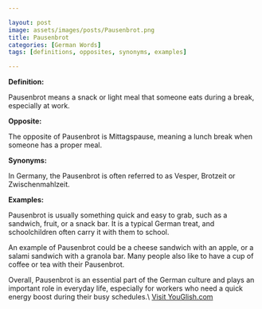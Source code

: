 ```yaml
---

layout: post
image: assets/images/posts/Pausenbrot.png
title: Pausenbrot
categories: [German Words]
tags: [definitions, opposites, synonyms, examples]

---
```


**Definition:**

Pausenbrot means a snack or light meal that someone eats during a break, especially at work. 

**Opposite:**

The opposite of Pausenbrot is Mittagspause, meaning a lunch break when someone has a proper meal.

**Synonyms:**

In Germany, the Pausenbrot is often referred to as Vesper, Brotzeit or Zwischenmahlzeit.

**Examples:**

Pausenbrot is usually something quick and easy to grab, such as a sandwich, fruit, or a snack bar. It is a typical German treat, and schoolchildren often carry it with them to school.

An example of Pausenbrot could be a cheese sandwich with an apple, or a salami sandwich with a granola bar. Many people also like to have a cup of coffee or tea with their Pausenbrot.

Overall, Pausenbrot is an essential part of the German culture and plays an important role in everyday life, especially for workers who need a quick energy boost during their busy schedules.\ <a id="yg-widget-0" class="youglish-widget" data-query="Pausenbrot" data-lang="german" data-components="8412" data-auto-start="0" data-bkg-color="theme_light" data-title="How%20to%20pronounce%20Pausenbrot%20in%20German"  rel="nofollow" href="https://youglish.com">Visit YouGlish.com</a><script async src="https://youglish.com/public/emb/widget.js" charset="utf-8"></script>